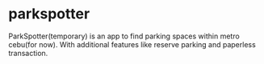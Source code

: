 # parkspotter
ParkSpotter(temporary) is an app to find parking spaces within metro cebu(for now). With additional features like reserve parking and paperless transaction.
